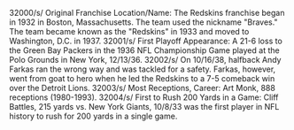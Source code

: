 32000/s/ Original Franchise Location/Name: The Redskins franchise began in 1932 in Boston, Massachusetts. The team used the nickname "Braves." The team became known as the "Redskins" in 1933 and moved to Washington, D.C. in 1937.
32001/s/ First Playoff Appearance: A 21-6 loss to the Green Bay Packers in the 1936 NFL Championship Game played at the Polo Grounds in New York, 12/13/36.
32002/s/ On 10/16/38, halfback Andy Farkas ran the wrong way and was tackled for a safety. Farkas, however, went from goat to hero when he led the Redskins to a 7-5 comeback win over the Detroit Lions.
32003/s/ Most Receptions, Career: Art Monk, 888 receptions (1980-1993).
32004/s/ First to Rush 200 Yards in a Game: Cliff Battles, 215 yards vs. New York Giants, 10/8/33 was the first player in NFL history to rush for 200 yards in a single game.